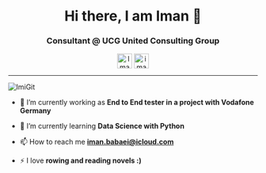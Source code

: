 <h1 align="center">Hi there, I am Iman 👋</h1>
<center>
<h3 align="center"> Consultant @ UCG United Consulting Group </h3>
</center>

<p align="center">
<a href="https://www.linkedin.com/in/imanbabaei" target="blank"><img align="center" src="https://cdn.jsdelivr.net/npm/simple-icons@3.0.1/icons/linkedin.svg" alt="Iman Babaei" height="30" width="30" /></a>
<a href="https://www.kaggle.com/imanbabaei" target="blank"><img align="center" src="https://cdn.jsdelivr.net/npm/simple-icons@3.0.1/icons/kaggle.svg" alt="imanbabaei" height="30" width="30" /></a>
</p>
<hr>

<p align="left"> <img src="https://komarev.com/ghpvc/?username=ImiGit" alt="ImiGit" /> </p>

- 🔭 I’m currently working as **End to End tester in a project with Vodafone Germany** 

- 🌱 I’m currently learning **Data Science with Python**

- 📫 How to reach me **iman.babaei@icloud.com**

- ⚡ I love **rowing and reading novels :)**

